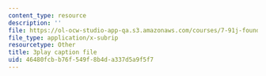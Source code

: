 ```yaml
---
content_type: resource
description: ''
file: https://ol-ocw-studio-app-qa.s3.amazonaws.com/courses/7-91j-foundations-of-computational-and-systems-biology-spring-2014/46480fcbb76f549f8b4da337d5a9f5f7_6ROBp57G2ZI.vtt
file_type: application/x-subrip
resourcetype: Other
title: 3play caption file
uid: 46480fcb-b76f-549f-8b4d-a337d5a9f5f7
---
```

